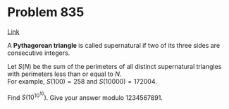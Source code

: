 # Problem 835

[Link](https://projecteuler.net/problem=835)

A **Pythagorean triangle** is called supernatural if two of its three sides are consecutive integers. 

Let $S(N)$ be the sum of the perimeters of all distinct supernatural triangles with perimeters less than or equal to $N$.  
For example, $S(100) = 258$ and $S(10000) = 172004$. 

Find $S(10^{10^{10}})$. Give your answer modulo $1234567891$.
